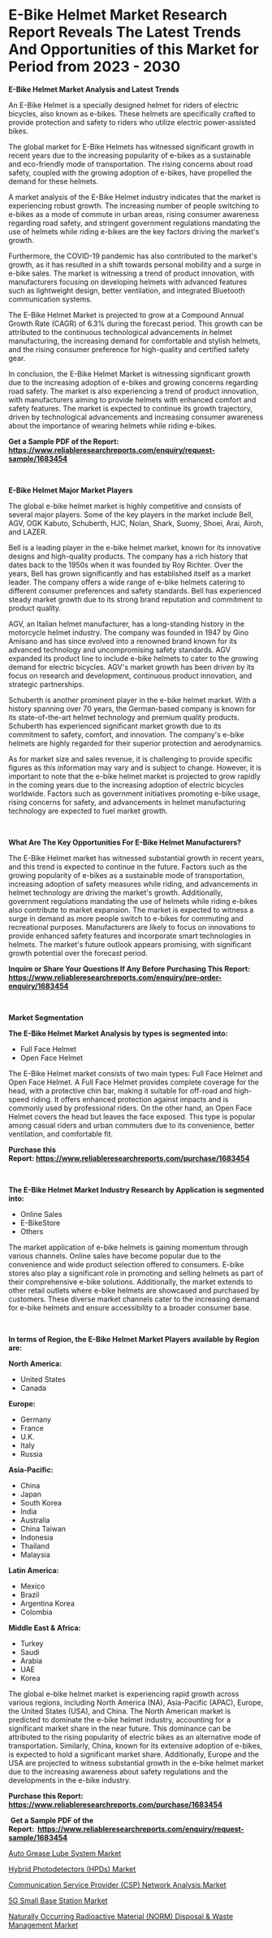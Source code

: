 <p><h1>E-Bike Helmet Market Research Report Reveals The Latest Trends And Opportunities of this Market for Period from 2023 - 2030</h1></p><p><strong>E-Bike Helmet Market Analysis and Latest Trends</strong></p>
<p><p>An E-Bike Helmet is a specially designed helmet for riders of electric bicycles, also known as e-bikes. These helmets are specifically crafted to provide protection and safety to riders who utilize electric power-assisted bikes.</p><p>The global market for E-Bike Helmets has witnessed significant growth in recent years due to the increasing popularity of e-bikes as a sustainable and eco-friendly mode of transportation. The rising concerns about road safety, coupled with the growing adoption of e-bikes, have propelled the demand for these helmets.</p><p>A market analysis of the E-Bike Helmet industry indicates that the market is experiencing robust growth. The increasing number of people switching to e-bikes as a mode of commute in urban areas, rising consumer awareness regarding road safety, and stringent government regulations mandating the use of helmets while riding e-bikes are the key factors driving the market's growth.</p><p>Furthermore, the COVID-19 pandemic has also contributed to the market's growth, as it has resulted in a shift towards personal mobility and a surge in e-bike sales. The market is witnessing a trend of product innovation, with manufacturers focusing on developing helmets with advanced features such as lightweight design, better ventilation, and integrated Bluetooth communication systems.</p><p>The E-Bike Helmet Market is projected to grow at a Compound Annual Growth Rate (CAGR) of 6.3% during the forecast period. This growth can be attributed to the continuous technological advancements in helmet manufacturing, the increasing demand for comfortable and stylish helmets, and the rising consumer preference for high-quality and certified safety gear.</p><p>In conclusion, the E-Bike Helmet Market is witnessing significant growth due to the increasing adoption of e-bikes and growing concerns regarding road safety. The market is also experiencing a trend of product innovation, with manufacturers aiming to provide helmets with enhanced comfort and safety features. The market is expected to continue its growth trajectory, driven by technological advancements and increasing consumer awareness about the importance of wearing helmets while riding e-bikes.</p></p>
<p><strong>Get a Sample PDF of the Report:&nbsp; <a href="https://www.reliableresearchreports.com/enquiry/request-sample/1683454">https://www.reliableresearchreports.com/enquiry/request-sample/1683454</a></strong></p>
<p>&nbsp;</p>
<p><strong>E-Bike Helmet Major Market Players</strong></p>
<p><p>The global e-bike helmet market is highly competitive and consists of several major players. Some of the key players in the market include Bell, AGV, OGK Kabuto, Schuberth, HJC, Nolan, Shark, Suomy, Shoei, Arai, Airoh, and LAZER.</p><p>Bell is a leading player in the e-bike helmet market, known for its innovative designs and high-quality products. The company has a rich history that dates back to the 1950s when it was founded by Roy Richter. Over the years, Bell has grown significantly and has established itself as a market leader. The company offers a wide range of e-bike helmets catering to different consumer preferences and safety standards. Bell has experienced steady market growth due to its strong brand reputation and commitment to product quality.</p><p>AGV, an Italian helmet manufacturer, has a long-standing history in the motorcycle helmet industry. The company was founded in 1947 by Gino Amisano and has since evolved into a renowned brand known for its advanced technology and uncompromising safety standards. AGV expanded its product line to include e-bike helmets to cater to the growing demand for electric bicycles. AGV's market growth has been driven by its focus on research and development, continuous product innovation, and strategic partnerships.</p><p>Schuberth is another prominent player in the e-bike helmet market. With a history spanning over 70 years, the German-based company is known for its state-of-the-art helmet technology and premium quality products. Schuberth has experienced significant market growth due to its commitment to safety, comfort, and innovation. The company's e-bike helmets are highly regarded for their superior protection and aerodynamics.</p><p>As for market size and sales revenue, it is challenging to provide specific figures as this information may vary and is subject to change. However, it is important to note that the e-bike helmet market is projected to grow rapidly in the coming years due to the increasing adoption of electric bicycles worldwide. Factors such as government initiatives promoting e-bike usage, rising concerns for safety, and advancements in helmet manufacturing technology are expected to fuel market growth.</p></p>
<p>&nbsp;</p>
<p><strong>What Are The Key Opportunities For E-Bike Helmet Manufacturers?</strong></p>
<p><p>The E-Bike Helmet market has witnessed substantial growth in recent years, and this trend is expected to continue in the future. Factors such as the growing popularity of e-bikes as a sustainable mode of transportation, increasing adoption of safety measures while riding, and advancements in helmet technology are driving the market's growth. Additionally, government regulations mandating the use of helmets while riding e-bikes also contribute to market expansion. The market is expected to witness a surge in demand as more people switch to e-bikes for commuting and recreational purposes. Manufacturers are likely to focus on innovations to provide enhanced safety features and incorporate smart technologies in helmets. The market's future outlook appears promising, with significant growth potential over the forecast period.</p></p>
<p><strong>Inquire or Share Your Questions If Any Before Purchasing This Report: <a href="https://www.reliableresearchreports.com/enquiry/pre-order-enquiry/1683454">https://www.reliableresearchreports.com/enquiry/pre-order-enquiry/1683454</a></strong></p>
<p>&nbsp;</p>
<p><strong>Market Segmentation</strong></p>
<p><strong>The E-Bike Helmet Market Analysis by types is segmented into:</strong></p>
<p><ul><li>Full Face Helmet</li><li>Open Face Helmet</li></ul></p>
<p><p>The E-Bike Helmet market consists of two main types: Full Face Helmet and Open Face Helmet. A Full Face Helmet provides complete coverage for the head, with a protective chin bar, making it suitable for off-road and high-speed riding. It offers enhanced protection against impacts and is commonly used by professional riders. On the other hand, an Open Face Helmet covers the head but leaves the face exposed. This type is popular among casual riders and urban commuters due to its convenience, better ventilation, and comfortable fit.</p></p>
<p><strong>Purchase this Report:&nbsp;<a href="https://www.reliableresearchreports.com/purchase/1683454">https://www.reliableresearchreports.com/purchase/1683454</a></strong></p>
<p>&nbsp;</p>
<p><strong>The E-Bike Helmet Market Industry Research by Application is segmented into:</strong></p>
<p><ul><li>Online Sales</li><li>E-BikeStore</li><li>Others</li></ul></p>
<p><p>The market application of e-bike helmets is gaining momentum through various channels. Online sales have become popular due to the convenience and wide product selection offered to consumers. E-bike stores also play a significant role in promoting and selling helmets as part of their comprehensive e-bike solutions. Additionally, the market extends to other retail outlets where e-bike helmets are showcased and purchased by customers. These diverse market channels cater to the increasing demand for e-bike helmets and ensure accessibility to a broader consumer base.</p></p>
<p>&nbsp;</p>
<p><strong>In terms of Region, the E-Bike Helmet Market Players available by Region are:</strong></p>
<p>
    <p> <strong> North America: </strong>
        <ul>
            <li>United States</li>
            <li>Canada</li>
        </ul>
        </p> 
    <p> <strong> Europe: </strong>
        <ul>
            <li>Germany</li>
            <li>France</li>
            <li>U.K.</li>
            <li>Italy</li>
            <li>Russia</li>
        </ul>
        </p> 
    <p> <strong> Asia-Pacific: </strong>
        <ul>
            <li>China</li>
            <li>Japan</li>
            <li>South Korea</li>
            <li>India</li>
            <li>Australia</li>
            <li>China Taiwan</li>
            <li>Indonesia</li>
            <li>Thailand</li>
            <li>Malaysia</li>
        </ul>
        </p> 
    <p> <strong> Latin America: </strong>
        <ul>
            <li>Mexico</li>
            <li>Brazil</li>
            <li>Argentina Korea</li>
            <li>Colombia</li>
        </ul>
        </p> 
    <p> <strong> Middle East & Africa: </strong>
        <ul>
            <li>Turkey</li>
            <li>Saudi</li>
            <li>Arabia</li>
            <li>UAE</li>
            <li>Korea</li>
        </ul>
    </p>
    </p>
<p><p>The global e-bike helmet market is experiencing rapid growth across various regions, including North America (NA), Asia-Pacific (APAC), Europe, the United States (USA), and China. The North American market is predicted to dominate the e-bike helmet industry, accounting for a significant market share in the near future. This dominance can be attributed to the rising popularity of electric bikes as an alternative mode of transportation. Similarly, China, known for its extensive adoption of e-bikes, is expected to hold a significant market share. Additionally, Europe and the USA are projected to witness substantial growth in the e-bike helmet market due to the increasing awareness about safety regulations and the developments in the e-bike industry.</p></p>
<p><strong>Purchase this Report: <a href="https://www.reliableresearchreports.com/purchase/1683454">https://www.reliableresearchreports.com/purchase/1683454</a></strong></p>
<p>&nbsp;<strong>Get a Sample PDF of the Report:&nbsp;&nbsp;<a href="https://www.reliableresearchreports.com/enquiry/request-sample/1683454">https://www.reliableresearchreports.com/enquiry/request-sample/1683454</a></strong></p>
<p><strong></strong></p>
<p><p><a href="https://www.linkedin.com/pulse/auto-grease-lube-system-market-size-2023-2030-global/">Auto Grease Lube System Market</a></p><p><a href="https://github.com/abbypearson7765/Market-Research-Report-List-1/blob/main/hybrid-photodetectors-hpds-market.md">Hybrid Photodetectors (HPDs) Market</a></p><p><a href="https://medium.com/@jensenklein/communication-service-provider-csp-network-analysis-market-research-report-its-history-and-92d6660f80d8">Communication Service Provider (CSP) Network Analysis Market</a></p><p><a href="https://medium.com/@edenkrajcik/5g-small-base-station-market-size-reveals-the-best-marketing-channels-in-global-industry-b6689fb62432">5G Small Base Station Market</a></p><p><a href="https://github.com/dziulagalemab/Market-Research-Report-List-1/blob/main/naturally-occurring-radioactive-material-norm-disposal-waste-management-market.md">Naturally Occurring Radioactive Material (NORM) Disposal & Waste Management Market</a></p></p>